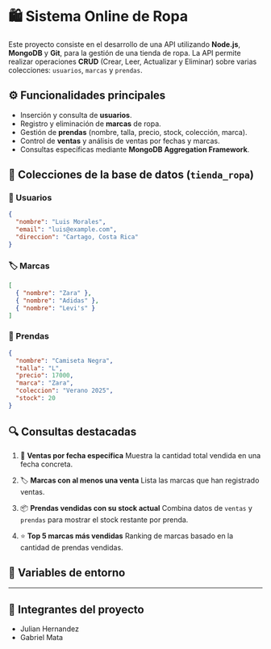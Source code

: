# 🛍️ Sistema Online de Ropa

Este proyecto consiste en el desarrollo de una API utilizando **Node.js**, **MongoDB** y **Git**, para la gestión de una tienda de ropa. La API permite realizar operaciones **CRUD** (Crear, Leer, Actualizar y Eliminar) sobre varias colecciones: `usuarios`, `marcas` y `prendas`.

## ⚙️ Funcionalidades principales

* Inserción y consulta de **usuarios**.
* Registro y eliminación de **marcas** de ropa.
* Gestión de **prendas** (nombre, talla, precio, stock, colección, marca).
* Control de **ventas** y análisis de ventas por fechas y marcas.
* Consultas específicas mediante **MongoDB Aggregation Framework**.

## 🧾 Colecciones de la base de datos (`tienda_ropa`)

### 👤 Usuarios

```json
{
  "nombre": "Luis Morales",
  "email": "luis@example.com",
  "direccion": "Cartago, Costa Rica"
}
```

### 🏷️ Marcas

```json
[
  { "nombre": "Zara" },
  { "nombre": "Adidas" },
  { "nombre": "Levi's" }
]
```

### 👕 Prendas

```json
{
  "nombre": "Camiseta Negra",
  "talla": "L",
  "precio": 17000,
  "marca": "Zara",
  "coleccion": "Verano 2025",
  "stock": 20
}
```

## 🔍 Consultas destacadas

1. 📆 **Ventas por fecha específica**
   Muestra la cantidad total vendida en una fecha concreta.

2. 🏷️ **Marcas con al menos una venta**
   Lista las marcas que han registrado ventas.

3. 📦 **Prendas vendidas con su stock actual**
   Combina datos de `ventas` y `prendas` para mostrar el stock restante por prenda.

4. ⭐ **Top 5 marcas más vendidas**
   Ranking de marcas basado en la cantidad de prendas vendidas.

## 🔐 Variables de entorno

---

## 👥 Integrantes del proyecto

* Julian Hernandez
* Gabriel Mata
